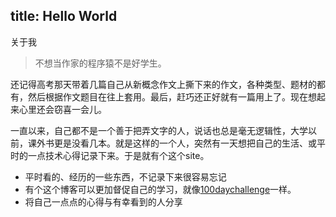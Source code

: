title: Hello World
---

关于我

> 不想当作家的程序猿不是好学生。

还记得高考那天带着几篇自己从新概念作文上撕下来的作文，各种类型、题材的都有，然后根据作文题目在往上套用。最后，赶巧还正好就有一篇用上了。现在想起来心里还会窃喜一会儿。

一直以来，自己都不是一个善于把弄文字的人，说话也总是毫无逻辑性，大学以前，课外书更是没看几本。就是这样的一个人，突然有一天想把自己的生活、或平时的一点技术心得记录下来。于是就有个这个site。

* 平时看的、经历的一些东西，不记录下来很容易忘记
* 有个这个博客可以更加督促自己的学习，就像[100daychallenge](http://www.100daychallenge.com/)一样。
* 将自己一点点的心得与有幸看到的人分享
